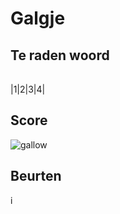 # Galgje

## Te raden woord

| | | | | 
|-|-|-|-|

|1|2|3|4|

## Score
![gallow](./images/1.png)

## Beurten
i